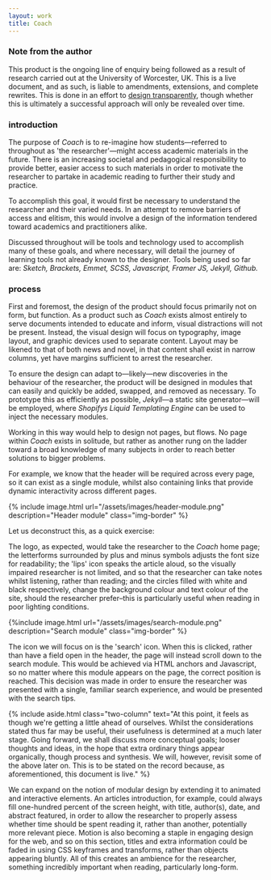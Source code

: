 ```yaml
---
layout: work
title: Coach
---
```

### Note from the author

This product is the ongoing line of enquiry being followed as a result of research carried out at the University of Worcester, UK. This is a live document, and as such, is liable to amendments, extensions, and complete rewrites. This is done in an effort to [design transparently](/2014/10/24/designing-in-the-open/), though whether this is ultimately a successful approach will only be revealed over time. 

### introduction

The purpose of *Coach* is to re-imagine how students—referred to throughout as 'the researcher'—might access academic materials in the future. There is an increasing societal and pedagogical responsibility to provide better, easier access to such materials in order to motivate the researcher to partake in academic reading to further their study and practice.

To accomplish this goal, it would first be necessary to understand the researcher and their varied needs. In an attempt to remove barriers of access and elitism, this would involve a design of the information tendered toward academics and practitioners alike.

Discussed throughout will be tools and technology used to accomplish many of these goals, and where necessary, will detail the journey of learning tools not already known to the designer. Tools being used so far are: *Sketch, Brackets, Emmet, SCSS, Javascript, Framer JS, Jekyll, Github.*

### process

First and foremost, the design of the product should focus primarily not on form, but function. As a product such as *Coach* exists almost entirely to serve documents intended to educate and inform, visual distractions will not be present. Instead, the visual design will focus on typography, image layout, and graphic devices used to separate content. Layout may be likened to that of both news and novel, in that content shall exist in narrow columns, yet have margins sufficient to arrest the researcher. 

To ensure the design can adapt to—likely—new discoveries in the behaviour of the researcher, the product will be designed in modules that can easily and quickly be added, swapped, and removed as necessary. To prototype this as efficiently as possible, *Jekyll*—a static site generator—will be employed, where *Shopifys Liquid Templating Engine* can be used to inject the necessary modules.

Working in this way would help to design not pages, but flows. No page within *Coach* exists in solitude, but rather as another rung on the ladder toward a broad knowledge of many subjects in order to reach better solutions to bigger problems. 

For example, we know that the header will be required across every page, so it can exist as a single module, whilst also containing links that provide dynamic interactivity across different pages. 

{% include image.html url="/assets/images/header-module.png" description="Header module" class="img-border" %}

Let us deconstruct this, as a quick exercise:

The logo, as expected, would take the researcher to the *Coach* home page; the letterforms surrounded by plus and minus symbols adjusts the font size for readability; the 'lips' icon speaks the article aloud, so the visually impaired researcher is not limited, and so that the researcher can take notes whilst listening, rather than reading; and the circles filled with white and black respectively, change the background colour and text colour of the site, should the researcher prefer–this is particularly useful when reading in poor lighting conditions. 

{%include image.html url="/assets/images/search-module.png" description="Search module" class="img-border" %}

The icon we will focus on is the 'search' icon. When this is clicked, rather than have a field open in the header, the page will instead scroll down to the search module. This would be achieved via HTML anchors and Javascript, so no matter where this module appears on the page, the correct position is reached. This decision was made in order to ensure the researcher was presented with a single, familiar search experience, and would be presented with the search tips.

{% include aside.html class="two-column" text="At this point, it feels as though we're getting a little ahead of ourselves. Whilst the considerations stated thus far may be useful, their usefulness is determined at a much later stage. Going forward, we shall discuss more conceptual goals; looser thoughts and ideas, in the hope that extra ordinary things appear organically, though process and synthesis. We will, however, revisit some of the above later on. This is to be stated on the record because, as aforementioned, this document is live." %}

We can expand on the notion of modular design by extending it to animated and interactive elements. An articles introduction, for example, could always fill one-hundred percent of the screen height, with title, author(s), date, and abstract featured, in order to allow the researcher to properly assess whether time should be spent reading it, rather than another, potentially more relevant piece. Motion is also becoming a staple in engaging design for the web, and so on this section, titles and extra information could be faded in using CSS keyframes and transforms, rather than objects appearing bluntly. All of this creates an ambience for the researcher, something incredibly important when reading, particularly long-form.





